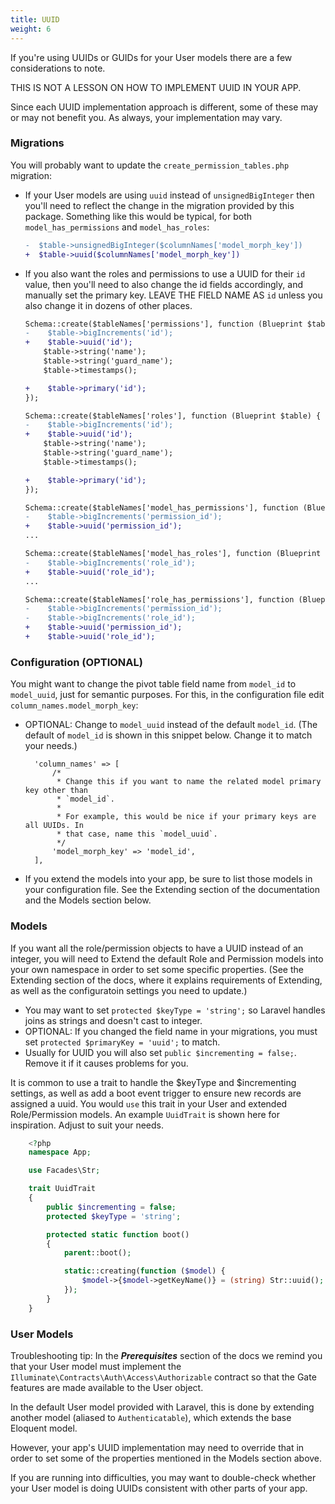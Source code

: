 ```yaml
---
title: UUID
weight: 6
---
```


If you're using UUIDs or GUIDs for your User models there are a few considerations to note.

THIS IS NOT A LESSON ON HOW TO IMPLEMENT UUID IN YOUR APP.

Since each UUID implementation approach is different, some of these may or may not benefit you. As always, your implementation may vary.


### Migrations
You will probably want to update the `create_permission_tables.php` migration:

- If your User models are using `uuid` instead of `unsignedBigInteger` then you'll need to reflect the change in the migration provided by this package. Something like this would be typical, for both `model_has_permissions` and `model_has_roles`:

    ```diff
    -  $table->unsignedBigInteger($columnNames['model_morph_key'])
    +  $table->uuid($columnNames['model_morph_key'])
    ```

- If you also want the roles and permissions to use a UUID for their `id` value, then you'll need to also change the id fields accordingly, and manually set the primary key. LEAVE THE FIELD NAME AS `id` unless you also change it in dozens of other places.

    ```diff
    Schema::create($tableNames['permissions'], function (Blueprint $table) {
    -    $table->bigIncrements('id');
    +    $table->uuid('id');
        $table->string('name');
        $table->string('guard_name');
        $table->timestamps();

    +    $table->primary('id');
    });

    Schema::create($tableNames['roles'], function (Blueprint $table) {
    -    $table->bigIncrements('id');
    +    $table->uuid('id');
        $table->string('name');
        $table->string('guard_name');
        $table->timestamps();

    +    $table->primary('id');
    });

    Schema::create($tableNames['model_has_permissions'], function (Blueprint $table) use ($tableNames, $columnNames) {
    -    $table->bigIncrements('permission_id');
    +    $table->uuid('permission_id');
    ...

    Schema::create($tableNames['model_has_roles'], function (Blueprint $table) use ($tableNames, $columnNames) {
    -    $table->bigIncrements('role_id');
    +    $table->uuid('role_id');
    ...

    Schema::create($tableNames['role_has_permissions'], function (Blueprint $table) use ($tableNames) {
    -    $table->bigIncrements('permission_id');
    -    $table->bigIncrements('role_id');
    +    $table->uuid('permission_id');
    +    $table->uuid('role_id');
    ```


### Configuration (OPTIONAL)
You might want to change the pivot table field name from `model_id` to `model_uuid`, just for semantic purposes.
For this, in the configuration file edit `column_names.model_morph_key`:

- OPTIONAL: Change to `model_uuid` instead of the default `model_id`. (The default of `model_id` is shown in this snippet below. Change it to match your needs.)

        'column_names' => [    
            /*
             * Change this if you want to name the related model primary key other than
             * `model_id`.
             *
             * For example, this would be nice if your primary keys are all UUIDs. In
             * that case, name this `model_uuid`.
             */
            'model_morph_key' => 'model_id',
        ],
- If you extend the models into your app, be sure to list those models in your configuration file. See the Extending section of the documentation and the Models section below.

### Models
If you want all the role/permission objects to have a UUID instead of an integer, you will need to Extend the default Role and Permission models into your own namespace in order to set some specific properties. (See the Extending section of the docs, where it explains requirements of Extending, as well as the configuratoin settings you need to update.)

- You may want to set `protected $keyType = 'string';` so Laravel handles joins as strings and doesn't cast to integer.
- OPTIONAL: If you changed the field name in your migrations, you must set `protected $primaryKey = 'uuid';` to match.
- Usually for UUID you will also set `public $incrementing = false;`. Remove it if it causes problems for you.

It is common to use a trait to handle the $keyType and $incrementing settings, as well as add a boot event trigger to ensure new records are assigned a uuid. You would `use` this trait in your User and extended Role/Permission models. An example `UuidTrait` is shown here for inspiration. Adjust to suit your needs.

```php
    <?php
    namespace App;

    use Facades\Str;

    trait UuidTrait
    {
        public $incrementing = false;
        protected $keyType = 'string';

        protected static function boot()
        {
            parent::boot();

            static::creating(function ($model) {
                $model->{$model->getKeyName()} = (string) Str::uuid();
            });
        }
    }
```


### User Models
Troubleshooting tip: In the ***Prerequisites*** section of the docs we remind you that your User model must implement the `Illuminate\Contracts\Auth\Access\Authorizable` contract so that the Gate features are made available to the User object.

In the default User model provided with Laravel, this is done by extending another model (aliased to `Authenticatable`), which extends the base Eloquent model. 

However, your app's UUID implementation may need to override that in order to set some of the properties mentioned in the Models section above. 

If you are running into difficulties, you may want to double-check whether your User model is doing UUIDs consistent with other parts of your app.
